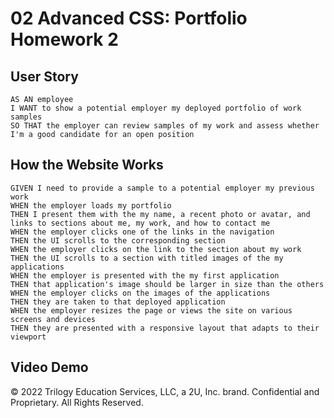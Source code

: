 # 02 Advanced CSS: Portfolio Homework 2

## User Story

```
AS AN employee
I WANT to show a potential employer my deployed portfolio of work samples
SO THAT the employer can review samples of my work and assess whether I'm a good candidate for an open position
```

## How the Website Works

```
GIVEN I need to provide a sample to a potential employer my previous work
WHEN the employer loads my portfolio
THEN I present them with the my name, a recent photo or avatar, and links to sections about me, my work, and how to contact me
WHEN the employer clicks one of the links in the navigation
THEN the UI scrolls to the corresponding section
WHEN the employer clicks on the link to the section about my work
THEN the UI scrolls to a section with titled images of the my applications
WHEN the employer is presented with the my first application
THEN that application's image should be larger in size than the others
WHEN the employer clicks on the images of the applications
THEN they are taken to that deployed application
WHEN the employer resizes the page or views the site on various screens and devices
THEN they are presented with a responsive layout that adapts to their viewport
```

## Video Demo

© 2022 Trilogy Education Services, LLC, a 2U, Inc. brand. Confidential and Proprietary. All Rights Reserved.
